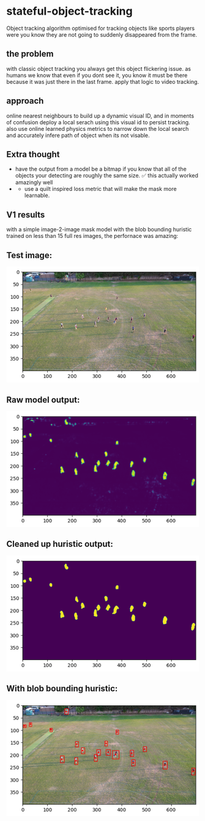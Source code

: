 # stateful-object-tracking
Object tracking algorithm optimised for tracking objects like sports players were you know they are not going to suddenly disappeared from the frame.

## the problem 
with classic object tracking you always get this object flickering issue. as humans we know that even if you dont see it, you know it must be there because it was just there in the last frame. apply that logic to video tracking. 

## approach
online nearest neighbours to build up a dynamic visual ID, and in moments of confusion deploy a local serach using this visual id to persist tracking.
also use online learned physics metrics to narrow down the local search and accurately infere path of object when its not visable.

## Extra thought
- have the output from a model be a bitmap if you know that all of the objects your detecting are roughly the same size. ✅ this actually worked amazingly well
- - use a quilt inspired loss metric that will make the mask more learnable. 

## V1 results
with a simple image-2-image mask model with the blob bounding huristic trained on less than 15 full res images, the perfornace was amazing:

Test image:
---
![](v1_15/v1_15_input.png)

Raw model output:
---
![](v1_15/v1_15_raw.png)

Cleaned up huristic output:
---
![](v1_15/v1_15_mask.png)

With blob bounding huristic:
---
![](v1_15/v1_15.png)
